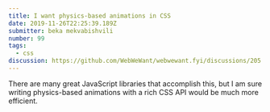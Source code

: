 ```yaml
---
title: I want physics-based animations in CSS
date: 2019-11-26T22:25:39.189Z
submitter: beka mekvabishvili
number: 99
tags:
  - css
discussion: https://github.com/WebWeWant/webwewant.fyi/discussions/205
---
```

There are many great JavaScript libraries that accomplish this, but I am sure writing physics-based animations with a rich CSS API would be much more efficient.
